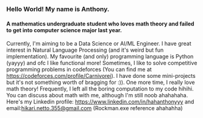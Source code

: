 ### Hello World! My name is Anthony.
#### A mathematics undergraduate student who loves math theory and failed to get into computer science major last year.
Currently, I'm aiming to be a Data Science or AI/ML Engineer. I have great interest in Natural Language Processing (and it's weird but fun implementation).
My favourite (and only) programming language is Python (yayyy) and ofc I like functional more!
Sometimes, I like to solve competitive programming problems in codeforces (You can find me at https://codeforces.com/profile/Carnivorei).
I have done some mini-projects but it's not something worth of bragging for :)).
One more time, I really love math theory! Frequently, I left all the boring computation to my code hihihi.
You can discuss about math with me, although I'm still noob ahahahaha.
Here's my Linkedin profile: https://www.linkedin.com/in/hahanthonyyy and email:hikari.netto.355@gmail.com (Rockman.exe reference ahahahha)

<!--
**nicholaswilven/nicholaswilven** is a ✨ _special_ ✨ repository because its `README.md` (this file) appears on your GitHub profile.

Here are some ideas to get you started:

- 🔭 I’m currently working on ...
- 🌱 I’m currently learning ...
- 👯 I’m looking to collaborate on ...
- 🤔 I’m looking for help with ...
- 💬 Ask me about ...
- 📫 How to reach me: ...
- 😄 Pronouns: ...
- ⚡ Fun fact: ...
-->
